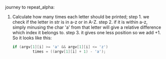journey to repeat_alpha:

1. Calculate how many times each letter should be printed;
   step 1. we check if the letter in str is in a-z or in A-Z.
   step 2. if it is within a-z, simply minusing the char 'a' from that letter will give a relative difference which index it belongs to.
   step 3. it gives one less position so we add +1. So it looks like this:
   ```c
   if (argv[1][i] >= 'a' && argv[1][i] <= 'z')
            times = ((argv[1][i] + 1) - 'a');
   ```
